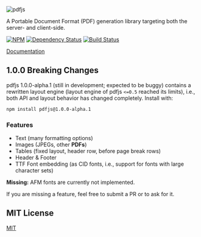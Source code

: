 ![pdfjs](https://raw.githubusercontent.com/rkusa/pdfjs/master/logo/pdfjs.png)

A Portable Document Format (PDF) generation library targeting both the server- and client-side.

[![NPM][npm]](https://npmjs.org/package/pdfjs)
[![Dependency Status][deps]](https://david-dm.org/rkusa/pdfjs)
[![Build Status][drone]](https://ci.rkusa.st/rkusa/pdfjs)

[Documentation](docs)

## 1.0.0 Breaking Changes

pdfjs 1.0.0-alpha.1 (still in development; expected to be buggy) contains a rewritten layout engine (layout engine of pdfjs `<=0.5` reached its limits), i.e., both API and layout behavior has changed completely. Install with:

```bash
npm install pdfjs@1.0.0-alpha.1
```

### Features

- Text (many formatting options)
- Images (JPEGs, other **PDFs**)
- Tables (fixed layout, header row, before page break rows)
- Header & Footer
- TTF Font embedding (as CID fonts, i.e., support for fonts with large character sets)

**Missing:** AFM fonts are currently not implemented.

If you are missing a feature, feel free to submit a PR or to ask for it.

## MIT License

[MIT](LICENSE)

[npm]: http://img.shields.io/npm/v/pdfjs.svg?style=flat-square
[deps]: http://img.shields.io/david/rkusa/pdfjs.svg?style=flat-square
[drone]: http://ci.rkusa.st/api/badges/rkusa/pdfjs/status.svg?style=flat-square
